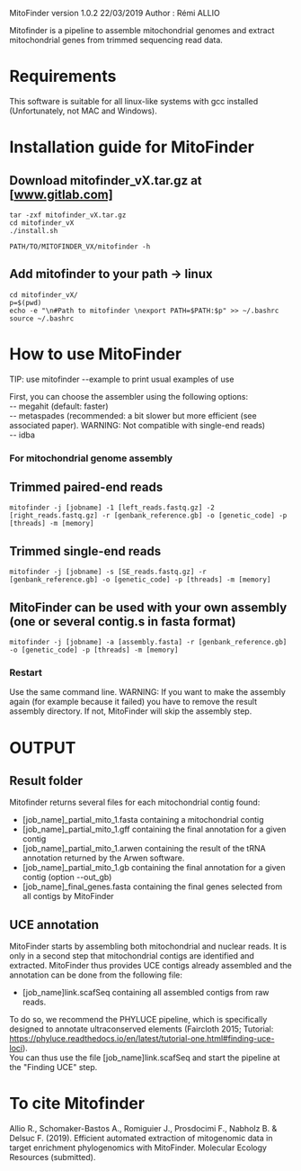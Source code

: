 MitoFinder version 1.0.2		22/03/2019
Author : Rémi ALLIO

Mitofinder is a pipeline to assemble mitochondrial genomes and extract mitochondrial genes from trimmed 
sequencing read data.

# Requirements

This software is suitable for all linux-like systems with gcc installed (Unfortunately, not MAC and Windows).

# Installation guide for MitoFinder

## Download mitofinder_vX.tar.gz at [www.gitlab.com]
```shell 
tar -zxf mitofinder_vX.tar.gz
cd mitofinder_vX
./install.sh

PATH/TO/MITOFINDER_VX/mitofinder -h  
```

## Add mitofinder to your path -> linux

```shell
cd mitofinder_vX/
p=$(pwd)
echo -e "\n#Path to mitofinder \nexport PATH=$PATH:$p" >> ~/.bashrc 
source ~/.bashrc  
```

# How to use MitoFinder
TIP: use mitofinder --example to print usual examples of use

First, you can choose the assembler using the following options:  
-- megahit 				(default: faster)  
-- metaspades			(recommended: a bit slower but more efficient (see associated paper). WARNING: Not compatible with single-end reads)  
-- idba  

### For mitochondrial genome assembly 

## Trimmed paired-end reads
```shell
mitofinder -j [jobname] -1 [left_reads.fastq.gz] -2 [right_reads.fastq.gz] -r [genbank_reference.gb] -o [genetic_code] -p [threads] -m [memory]   
```

## Trimmed single-end reads
```shell
mitofinder -j [jobname] -s [SE_reads.fastq.gz] -r [genbank_reference.gb] -o [genetic_code] -p [threads] -m [memory]
```

## MitoFinder can be used with your own assembly (one or several contig.s in fasta format)
```shell
mitofinder -j [jobname] -a [assembly.fasta] -r [genbank_reference.gb] -o [genetic_code] -p [threads] -m [memory]
```

### Restart
Use the same command line.
WARNING: If you want to make the assembly again (for example because it failed) you have to remove the result assembly directory. If not, MitoFinder will skip the assembly step.

# OUTPUT

## Result folder

Mitofinder returns several files for each mitochondrial contig found:
- [job_name]_partial_mito_1.fasta				containing a mitochondrial contig
- [job_name]_partial_mito_1.gff				containing the final annotation for a given contig
- [job_name]_partial_mito_1.arwen				containing the result of the tRNA annotation returned by the Arwen software.
- [job_name]_partial_mito_1.gb 				containing the final annotation for a given contig (option --out_gb)
- [job_name]_final_genes.fasta				containing the final genes selected from all contigs by MitoFinder 


## UCE annotation
MitoFinder starts by assembling both mitochondrial and nuclear reads. It is only in a second step that mitochondrial contigs are identified and extracted.
MitoFinder thus provides UCE contigs already assembled and the annotation can be done from the following file:  
- [job_name]link.scafSeq 	containing all assembled contigs from raw reads. 

To do so, we recommend the PHYLUCE pipeline, which is specifically designed to annotate ultraconserved elements (Faircloth  2015; Tutorial: https://phyluce.readthedocs.io/en/latest/tutorial-one.html#finding-uce-loci).  
You can thus use the file [job_name]link.scafSeq and start the pipeline at the "Finding UCE" step.  
  
# To cite Mitofinder

Allio R., Schomaker-Bastos A., Romiguier J., Prosdocimi F., Nabholz B. & Delsuc F. (2019). Efficient automated extraction of mitogenomic data in target enrichment phylogenomics with MitoFinder. Molecular Ecology Resources (submitted).
